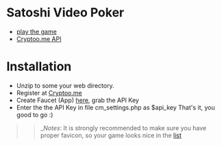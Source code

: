 Satoshi Video Poker
===================


 * [play the game](http://gra4.com/games/vp)
 * [Cryptoo.me API](https://cryptoo.me/api-doc/)
 
Installation
============
 * Unzip to some your web directory.
 * Register at [Cryptoo.me](https://cryptoo.me)
 * Create Faucet (App) [here](https://cryptoo.me/faucets/), grab the API Key
 * Enter the the API Key in file cm_settings.php as $api_key
That's it, you good to go :) 


>> _*Notes*: It is strongly recommended to make sure you have proper favicon, so your game looks nice in the [list](https://cryptoo.me/rotator/)